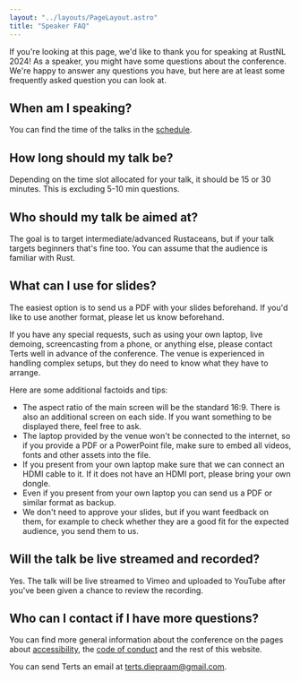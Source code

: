 ```yaml
---
layout: "../layouts/PageLayout.astro"
title: "Speaker FAQ"
---
```


If you're looking at this page, we'd like to thank you for speaking at RustNL 2024! As a speaker, you might have some questions about the conference. We're happy to answer any questions you have, but here are at least some frequently asked question you can look at.

## When am I speaking?

You can find the time of the talks in the [schedule](https://2024.rustnl.org/schedule/).

## How long should my talk be?

Depending on the time slot allocated for your talk, it should be 15 or 30 minutes. This is excluding 5-10 min questions.

## Who should my talk be aimed at?

The goal is to target intermediate/advanced Rustaceans, but if your talk targets beginners that's fine too. You can assume that the audience is familiar with Rust.

## What can I use for slides?

The easiest option is to send us a PDF with your slides beforehand. If you'd like to use another format, please let us know beforehand.

If you have any special requests, such as using your own laptop, live demoing, screencasting from a phone, or anything else, please contact Terts well in advance of the conference. The venue is experienced in handling complex setups, but they do need to know what they have to arrange.

Here are some additional factoids and tips:

- The aspect ratio of the main screen will be the standard 16:9. There is also an additional screen on each side. If you want something to be displayed there, feel free to ask.
- The laptop provided by the venue won't be connected to the internet, so if you provide a PDF or a PowerPoint file, make sure to embed all videos, fonts and other assets into the file.
- If you present from your own laptop make sure that we can connect an HDMI cable to it. If it does not have an HDMI port, please bring your own dongle.
- Even if you present from your own laptop you can send us a PDF or similar format as backup.
- We don't need to approve your slides, but if you want feedback on them, for example to check whether they are a good fit for the expected audience, you send them to us.

## Will the talk be live streamed and recorded?

Yes. The talk will be live streamed to Vimeo and uploaded to YouTube after you've been given a chance to review the recording.

## Who can I contact if I have more questions?

You can find more general information about the conference on the pages about [accessibility](/accessibility), the [code of conduct](/code-of-conduct) and the rest of this website.

You can send Terts an email at terts.diepraam@gmail.com.